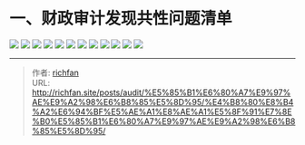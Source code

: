 # 一、财政审计发现共性问题清单

![](https://img.richfan.site/audit/审计发现共性问题清单/一、财政审计发现共性问题清单/财政审计发现共性问题清单_页面_001.webp)
![](https://img.richfan.site/audit/审计发现共性问题清单/一、财政审计发现共性问题清单/财政审计发现共性问题清单_页面_002.webp)
![](https://img.richfan.site/audit/审计发现共性问题清单/一、财政审计发现共性问题清单/财政审计发现共性问题清单_页面_003.webp)
![](https://img.richfan.site/audit/审计发现共性问题清单/一、财政审计发现共性问题清单/财政审计发现共性问题清单_页面_004.webp)
![](https://img.richfan.site/audit/审计发现共性问题清单/一、财政审计发现共性问题清单/财政审计发现共性问题清单_页面_005.webp)
![](https://img.richfan.site/audit/审计发现共性问题清单/一、财政审计发现共性问题清单/财政审计发现共性问题清单_页面_006.webp)
![](https://img.richfan.site/audit/审计发现共性问题清单/一、财政审计发现共性问题清单/财政审计发现共性问题清单_页面_007.webp)
![](https://img.richfan.site/audit/审计发现共性问题清单/一、财政审计发现共性问题清单/财政审计发现共性问题清单_页面_008.webp)
![](https://img.richfan.site/audit/审计发现共性问题清单/一、财政审计发现共性问题清单/财政审计发现共性问题清单_页面_009.webp)
![](https://img.richfan.site/audit/审计发现共性问题清单/一、财政审计发现共性问题清单/财政审计发现共性问题清单_页面_010.webp)
![](https://img.richfan.site/audit/审计发现共性问题清单/一、财政审计发现共性问题清单/财政审计发现共性问题清单_页面_011.webp)
![](https://img.richfan.site/audit/审计发现共性问题清单/一、财政审计发现共性问题清单/财政审计发现共性问题清单_页面_012.webp)



---

> 作者: [richfan](https://richfan.site/)  
> URL: http://richfan.site/posts/audit/%E5%85%B1%E6%80%A7%E9%97%AE%E9%A2%98%E6%B8%85%E5%8D%95/%E4%B8%80%E8%B4%A2%E6%94%BF%E5%AE%A1%E8%AE%A1%E5%8F%91%E7%8E%B0%E5%85%B1%E6%80%A7%E9%97%AE%E9%A2%98%E6%B8%85%E5%8D%95/  

